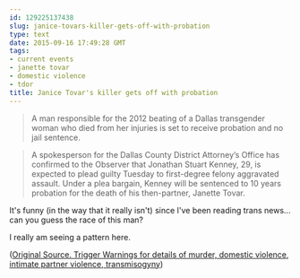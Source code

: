 ```yaml
---
id: 129225137438
slug: janice-tovars-killer-gets-off-with-probation
type: text
date: 2015-09-16 17:49:28 GMT
tags:
- current events
- janette tovar
- domestic violence
- tdor
title: Janice Tovar's killer gets off with probation
---
```

> A man responsible for the 2012 beating of a Dallas transgender woman who died from her injuries is set to receive probation and no jail sentence.

> A spokesperson for the Dallas County District Attorney’s Office has confirmed to the Observer that Jonathan Stuart Kenney, 29, is expected to plead guilty Tuesday to first-degree felony aggravated assault. Under a plea bargain, Kenney will be sentenced to 10 years probation for the death of his then-partner, Janette Tovar.

It's funny (in the way that it really isn't) since I've been reading trans news... can you guess the race of this man?

I really am seeing a pattern here. 

([Original Source. Trigger Warnings for details of murder, domestic violence, intimate partner violence, transmisogyny][1])

[1]: http://syx.pw/1LxJhZF
